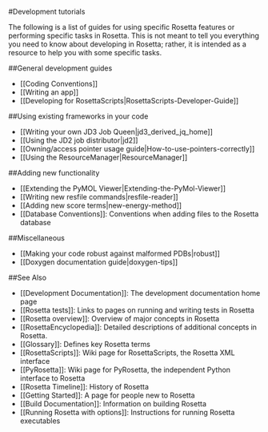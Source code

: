 #Development tutorials

The following is a list of guides for using specific Rosetta features or performing specific tasks in Rosetta. This is not meant to tell you everything you need to know about developing in Rosetta; rather, it is intended as a resource to help you with some specific tasks.

##General development guides
* [[Coding Conventions]]
* [[Writing an app]]
* [[Developing for RosettaScripts|RosettaScripts-Developer-Guide]]

##Using existing frameworks in your code
* [[Writing your own JD3 Job Queen|jd3_derived_jq_home]]
* [[Using the JD2 job distributor|jd2]]
* [[Owning/access pointer usage guide|How-to-use-pointers-correctly]]
* [[Using the ResourceManager|ResourceManager]]

##Adding new functionality
* [[Extending the PyMOL Viewer|Extending-the-PyMol-Viewer]]
* [[Writing new resfile commands|resfile-reader]]
* [[Adding new score terms|new-energy-method]]
* [[Database Conventions]]: Conventions when adding files to the Rosetta database


##Miscellaneous
* [[Making your code robust against malformed PDBs|robust]]
* [[Doxygen documentation guide|doxygen-tips]]

##See Also

* [[Development Documentation]]: The development documentation home page
* [[Rosetta tests]]: Links to pages on running and writing tests in Rosetta
* [[Rosetta overview]]: Overview of major concepts in Rosetta
* [[RosettaEncyclopedia]]: Detailed descriptions of additional concepts in Rosetta.
* [[Glossary]]: Defines key Rosetta terms
* [[RosettaScripts]]: Wiki page for RosettaScripts, the Rosetta XML interface
* [[PyRosetta]]: Wiki page for PyRosetta, the independent Python interface to Rosetta
* [[Rosetta Timeline]]: History of Rosetta
* [[Getting Started]]: A page for people new to Rosetta
* [[Build Documentation]]: Information on building Rosetta
* [[Running Rosetta with options]]: Instructions for running Rosetta executables